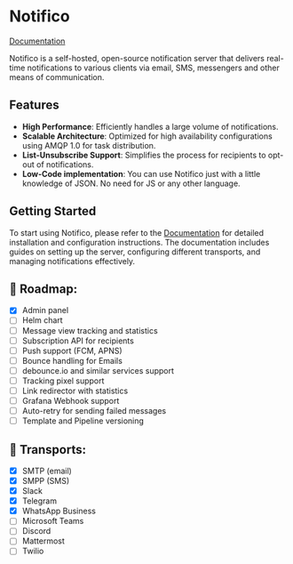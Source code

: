 # Notifico

[Documentation](https://notifico.tech)

Notifico is a self-hosted, open-source notification server that delivers real-time notifications
to various clients via email, SMS, messengers and other means of communication.

## Features

- **High Performance**: Efficiently handles a large volume of notifications.
- **Scalable Architecture**: Optimized for high availability configurations using AMQP 1.0 for task distribution.
- **List-Unsubscribe Support**: Simplifies the process for recipients to opt-out of notifications.
- **Low-Code implementation**: You can use Notifico just with a little knowledge of JSON. No need for JS or any other language.

## Getting Started

To start using Notifico, please refer to the [Documentation](https://notifico.tech) for detailed installation and
configuration instructions.
The documentation includes guides on setting up the server, configuring different transports, and managing
notifications effectively.

## 🎯 Roadmap:

- [x] Admin panel
- [ ] Helm chart
- [ ] Message view tracking and statistics
- [ ] Subscription API for recipients
- [ ] Push support (FCM, APNS)
- [ ] Bounce handling for Emails
- [ ] debounce.io and similar services support
- [ ] Tracking pixel support
- [ ] Link redirector with statistics
- [ ] Grafana Webhook support
- [ ] Auto-retry for sending failed messages
- [ ] Template and Pipeline versioning

## 🚆 Transports:

- [x] SMTP (email)
- [x] SMPP (SMS)
- [x] Slack
- [x] Telegram
- [x] WhatsApp Business
- [ ] Microsoft Teams
- [ ] Discord
- [ ] Mattermost
- [ ] Twilio
